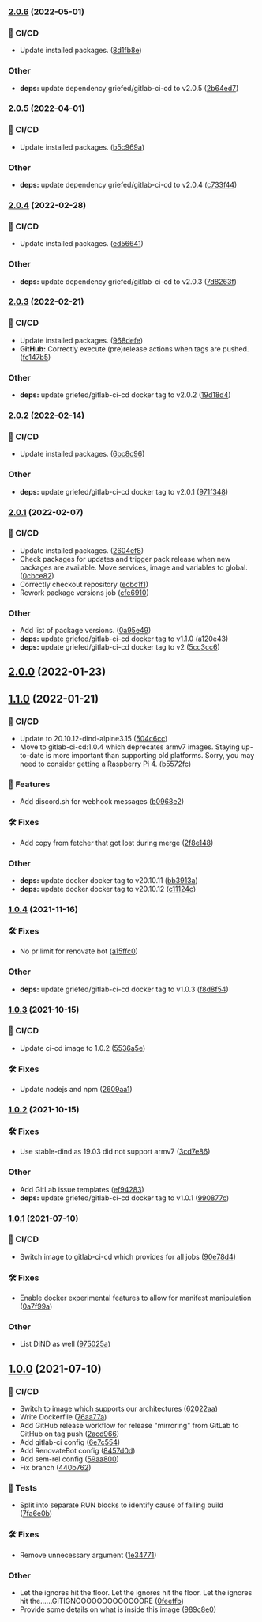### [2.0.6](https://git.griefed.de/prosper/gitlab-ci-cd/compare/2.0.5...2.0.6) (2022-05-01)


### 🦊 CI/CD

* Update installed packages. ([8d1fb8e](https://git.griefed.de/prosper/gitlab-ci-cd/commit/8d1fb8e203fa20846d4db9294955997edc375917))


### Other

* **deps:** update dependency griefed/gitlab-ci-cd to v2.0.5 ([2b64ed7](https://git.griefed.de/prosper/gitlab-ci-cd/commit/2b64ed706adcf2c5be3234c2b335dc4f10cb8498))

### [2.0.5](https://git.griefed.de/prosper/gitlab-ci-cd/compare/2.0.4...2.0.5) (2022-04-01)


### 🦊 CI/CD

* Update installed packages. ([b5c969a](https://git.griefed.de/prosper/gitlab-ci-cd/commit/b5c969acbae1a983786d7ecf81f4fb2339c62526))


### Other

* **deps:** update dependency griefed/gitlab-ci-cd to v2.0.4 ([c733f44](https://git.griefed.de/prosper/gitlab-ci-cd/commit/c733f4464b7b0c8e91a4c4197c4f70256af20b0a))

### [2.0.4](https://git.griefed.de/prosper/gitlab-ci-cd/compare/2.0.3...2.0.4) (2022-02-28)


### 🦊 CI/CD

* Update installed packages. ([ed56641](https://git.griefed.de/prosper/gitlab-ci-cd/commit/ed56641535718aedcceb8dd8cabbb1338681e964))


### Other

* **deps:** update dependency griefed/gitlab-ci-cd to v2.0.3 ([7d8263f](https://git.griefed.de/prosper/gitlab-ci-cd/commit/7d8263f6322d67b1e681f87a64c621e81500482b))

### [2.0.3](https://git.griefed.de/prosper/gitlab-ci-cd/compare/2.0.2...2.0.3) (2022-02-21)


### 🦊 CI/CD

* Update installed packages. ([968defe](https://git.griefed.de/prosper/gitlab-ci-cd/commit/968defe222ce20677078736b6929cea98a197215))
* **GitHub:** Correctly execute (pre)release actions when tags are pushed. ([fc147b5](https://git.griefed.de/prosper/gitlab-ci-cd/commit/fc147b5f598a21557b84c5b86a82210a5945a4fa))


### Other

* **deps:** update griefed/gitlab-ci-cd docker tag to v2.0.2 ([19d18d4](https://git.griefed.de/prosper/gitlab-ci-cd/commit/19d18d425d64e5542285f14cdda89710794fc8a3))

### [2.0.2](https://git.griefed.de/prosper/gitlab-ci-cd/compare/2.0.1...2.0.2) (2022-02-14)


### 🦊 CI/CD

* Update installed packages. ([6bc8c96](https://git.griefed.de/prosper/gitlab-ci-cd/commit/6bc8c96955593bcee81464f005da230b00d3c78f))


### Other

* **deps:** update griefed/gitlab-ci-cd docker tag to v2.0.1 ([971f348](https://git.griefed.de/prosper/gitlab-ci-cd/commit/971f348f31b7c56ee6dedbdaa3aafefac37b3660))

### [2.0.1](https://git.griefed.de/prosper/gitlab-ci-cd/compare/2.0.0...2.0.1) (2022-02-07)


### 🦊 CI/CD

* Update installed packages. ([2604ef8](https://git.griefed.de/prosper/gitlab-ci-cd/commit/2604ef878d676bd0182134d03411e5a94e93d58f))
* Check packages for updates and trigger pack release when new packages are available. Move services, image and variables to global. ([0cbce82](https://git.griefed.de/prosper/gitlab-ci-cd/commit/0cbce82ad03dfc084d65de37efaea90ee27e55e2))
* Correctly checkout repository ([ecbc1f1](https://git.griefed.de/prosper/gitlab-ci-cd/commit/ecbc1f1d66d924a6aa15c7607e6a632036adb4ca))
* Rework package versions job ([cfe6910](https://git.griefed.de/prosper/gitlab-ci-cd/commit/cfe6910367f1e5b488ef18b214bcc0545d1a9e7c))


### Other

* Add list of package versions. ([0a95e49](https://git.griefed.de/prosper/gitlab-ci-cd/commit/0a95e4922ffaa1f62240bd0744e5110b11756d5d))
* **deps:** update griefed/gitlab-ci-cd docker tag to v1.1.0 ([a120e43](https://git.griefed.de/prosper/gitlab-ci-cd/commit/a120e43607840f7e84d228ab9042b4ecc7488999))
* **deps:** update griefed/gitlab-ci-cd docker tag to v2 ([5cc3cc6](https://git.griefed.de/prosper/gitlab-ci-cd/commit/5cc3cc6cbd348fe77d817f6b484b6d6539f087ba))

## [2.0.0](https://git.griefed.de/prosper/gitlab-ci-cd/compare/1.1.0...2.0.0) (2022-01-23)

## [1.1.0](https://git.griefed.de/prosper/gitlab-ci-cd/compare/1.0.4...1.1.0) (2022-01-21)


### 🦊 CI/CD

* Update to 20.10.12-dind-alpine3.15 ([504c6cc](https://git.griefed.de/prosper/gitlab-ci-cd/commit/504c6cc1ed2b5e4f20936bc11be5580659c02870))
* Move to gitlab-ci-cd:1.0.4 which deprecates armv7 images. Staying up-to-date is more important than supporting old platforms. Sorry, you may need to consider getting a Raspberry Pi 4. ([b5572fc](https://git.griefed.de/prosper/gitlab-ci-cd/commit/b5572fcb3a92cce3b9de6deacb041d97308c078e))


### 🚀 Features

* Add discord.sh for webhook messages ([b0968e2](https://git.griefed.de/prosper/gitlab-ci-cd/commit/b0968e268bc9b763ad09eae6c39e6343b78521ed))


### 🛠 Fixes

* Add copy from fetcher that got lost during merge ([2f8e148](https://git.griefed.de/prosper/gitlab-ci-cd/commit/2f8e14872fd9ede45c1053bd5d1f924ff083a73e))


### Other

* **deps:** update docker docker tag to v20.10.11 ([bb3913a](https://git.griefed.de/prosper/gitlab-ci-cd/commit/bb3913aa7d250c8c514b0cc8995051a56c439071))
* **deps:** update docker docker tag to v20.10.12 ([c11124c](https://git.griefed.de/prosper/gitlab-ci-cd/commit/c11124c2ef85c7ad1a62c129ad8cd4126a33583c))

### [1.0.4](https://git.griefed.de/prosper/gitlab-ci-cd/compare/1.0.3...1.0.4) (2021-11-16)


### 🛠 Fixes

* No pr limit for renovate bot ([a15ffc0](https://git.griefed.de/prosper/gitlab-ci-cd/commit/a15ffc0f7fcd775049ddbc7f50e6ab43efc365ad))


### Other

* **deps:** update griefed/gitlab-ci-cd docker tag to v1.0.3 ([f8d8f54](https://git.griefed.de/prosper/gitlab-ci-cd/commit/f8d8f54e39ae8ceb23aae57f97ecd27812354069))

### [1.0.3](https://git.griefed.de/prosper/gitlab-ci-cd/compare/1.0.2...1.0.3) (2021-10-15)


### 🦊 CI/CD

* Update ci-cd image to 1.0.2 ([5536a5e](https://git.griefed.de/prosper/gitlab-ci-cd/commit/5536a5eedf38575ae40dd1bd2fac35be730effe0))


### 🛠 Fixes

* Update nodejs and npm ([2609aa1](https://git.griefed.de/prosper/gitlab-ci-cd/commit/2609aa1b918c42d2f0f68e3772f0e0e739707558))

### [1.0.2](https://git.griefed.de/prosper/gitlab-ci-cd/compare/1.0.1...1.0.2) (2021-10-15)


### 🛠 Fixes

* Use stable-dind as 19.03 did not support armv7 ([3cd7e86](https://git.griefed.de/prosper/gitlab-ci-cd/commit/3cd7e86b5fe4180b1d01d90df60d35b0da85b33d))


### Other

* Add GitLab issue templates ([ef94283](https://git.griefed.de/prosper/gitlab-ci-cd/commit/ef94283e4561e57d9e10f05be08340c6244baf23))
* **deps:** update griefed/gitlab-ci-cd docker tag to v1.0.1 ([990877c](https://git.griefed.de/prosper/gitlab-ci-cd/commit/990877c341f0c6219123f36e5a6dd3fae9dc859b))

### [1.0.1](https://git.griefed.de/prosper/gitlab-ci-cd/compare/1.0.0...1.0.1) (2021-07-10)


### 🦊 CI/CD

* Switch image to gitlab-ci-cd which provides for all jobs ([90e78d4](https://git.griefed.de/prosper/gitlab-ci-cd/commit/90e78d4755006b79d1787f8331237615db27f9a6))


### 🛠 Fixes

* Enable docker experimental features to allow for manifest manipulation ([0a7f99a](https://git.griefed.de/prosper/gitlab-ci-cd/commit/0a7f99af63801facf5e6ae6d6629fe70dbe0b6dc))


### Other

* List DIND as well ([975025a](https://git.griefed.de/prosper/gitlab-ci-cd/commit/975025aa92eb9568793ee52f16e437fab3a99691))

## [1.0.0](https://git.griefed.de/prosper/gitlab-ci-cd/compare/...1.0.0) (2021-07-10)


### 🦊 CI/CD

* Switch to image which supports our architectures ([62022aa](https://git.griefed.de/prosper/gitlab-ci-cd/commit/62022aa5a58818388c4fe6147d427aae22aedc59))
* Write Dockerfile ([76aa77a](https://git.griefed.de/prosper/gitlab-ci-cd/commit/76aa77a320c8a4b9ec23761a06e19f688cbb96e4))
* Add GitHub release workflow for release "mirroring" from GitLab to GitHub on tag push ([2acd966](https://git.griefed.de/prosper/gitlab-ci-cd/commit/2acd966f0df28aeb210242071805e5fcea0e50ad))
* Add gitlab-ci config ([6e7c554](https://git.griefed.de/prosper/gitlab-ci-cd/commit/6e7c554003369752b6bdb047e69eb81facf08bd4))
* Add RenovateBot config ([8457d0d](https://git.griefed.de/prosper/gitlab-ci-cd/commit/8457d0d12cc21bcc75cec8f73dcc1ee53fe209b8))
* Add sem-rel config ([59aa800](https://git.griefed.de/prosper/gitlab-ci-cd/commit/59aa80015e535e85df1e0b50e7dc203301018714))
* Fix branch ([440b762](https://git.griefed.de/prosper/gitlab-ci-cd/commit/440b7620cb7d2664861c48d024677bbd2371ef7d))


### 🧪 Tests

* Split into separate RUN blocks to identify cause of failing build ([7fa6e0b](https://git.griefed.de/prosper/gitlab-ci-cd/commit/7fa6e0bede972d0a1058280a11bbf7c8ca6f21bc))


### 🛠 Fixes

* Remove unnecessary argument ([1e34771](https://git.griefed.de/prosper/gitlab-ci-cd/commit/1e34771b85868ae4bb76e760a58078d88f6375d5))


### Other

* Let the ignores hit the floor. Let the ignores hit the floor. Let the ignores hit the......GITIGNOOOOOOOOOOOOORE ([0feeffb](https://git.griefed.de/prosper/gitlab-ci-cd/commit/0feeffbd99bea656c00594fe74c0506d58faff11))
* Provide some details on what is inside this image ([989c8e0](https://git.griefed.de/prosper/gitlab-ci-cd/commit/989c8e0bcd0867a3da55ab269872e421e6eed547))
